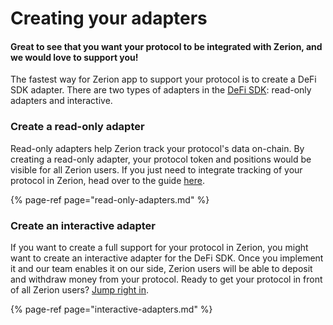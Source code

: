 # Creating your adapters

#### **Great to see that you want your protocol to be integrated with Zerion, and we would love to support you!** 

The fastest way for Zerion app to support your protocol is to create a DeFi SDK adapter. There are two types of adapters in the [DeFi SDK](../defi-sdk.md): read-only adapters and interactive. 

### **Create a read-only adapter**

Read-only adapters help Zerion track your protocol's data on-chain. By creating a read-only adapter, your protocol token and positions would be visible for all Zerion users. If you just need to integrate tracking of your protocol in Zerion, head over to the guide [here](read-only-adapters.md). 

{% page-ref page="read-only-adapters.md" %}

### Create an interactive adapter

If you want to create a full support for your protocol in Zerion, you might want to create an interactive adapter for the DeFi SDK. Once you implement it and our team enables it on our side, Zerion users will be able to deposit and withdraw money from your protocol. Ready to get your protocol in front of all Zerion users? [Jump right in](interactive-adapters.md).

{% page-ref page="interactive-adapters.md" %}



